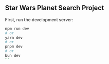 ## Star Wars Planet Search Project

First, run the development server:

```bash
npm run dev
# or
yarn dev
# or
pnpm dev
# or
bun dev
``